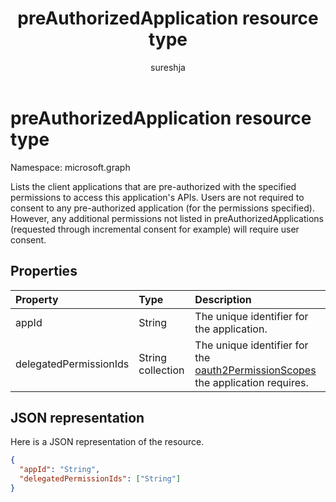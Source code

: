 ﻿---
title: "preAuthorizedApplication resource type"
description: "Lists the pre-authorized client applications"
localization_priority: Normal
doc_type: resourcePageType
ms.prod: "microsoft-identity-platform"
author: "sureshja"
---

# preAuthorizedApplication resource type

Namespace: microsoft.graph

Lists the client applications that are pre-authorized with the specified permissions to access this application's APIs. Users are not required to consent to any pre-authorized application (for the permissions specified). However, any additional permissions not listed in preAuthorizedApplications (requested through incremental consent for example) will require user consent.

## Properties

| Property               | Type              | Description                                                                                          |
| :--------------------- | :---------------- | :--------------------------------------------------------------------------------------------------- |
| appId                  | String            | The unique identifier for the application.                                                           |
| delegatedPermissionIds | String collection | The unique identifier for the [oauth2PermissionScopes](permissionscope.md) the application requires. |

## JSON representation

Here is a JSON representation of the resource.

<!-- {
  "blockType": "resource",
  "optionalProperties": [

  ],
  "@odata.type": "microsoft.graph.preAuthorizedApplication"
}-->

```json
{
  "appId": "String",
  "delegatedPermissionIds": ["String"]
}

```

<!-- uuid: 8fcb5dbc-d5aa-4681-8e31-b001d5168d79
2015-10-25 14:57:30 UTC -->

<!--
{
  "type": "#page.annotation",
  "description": "preAuthorizedApplication resource",
  "keywords": "",
  "section": "documentation",
  "tocPath": "",
  "suppressions": []
}
-->
